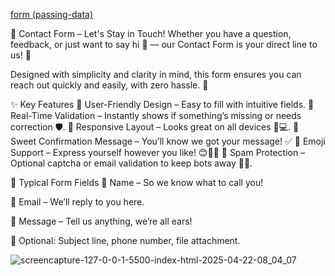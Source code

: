 [form (passing-data)]( https://pruthviraj85.github.io/form-passing-data-/)


💌 Contact Form – Let's Stay in Touch! Whether you have a question, feedback, or just want to say hi 👋 — our Contact Form is your direct line to us! 💖

Designed with simplicity and clarity in mind, this form ensures you can reach out quickly and easily, with zero hassle. 📨

✨ Key Features 🔹 User-Friendly Design – Easy to fill with intuitive fields. 🔹 Real-Time Validation – Instantly shows if something’s missing or needs correction 🛡️. 🔹 Responsive Layout – Looks great on all devices 📱💻. 🔹 Sweet Confirmation Message – You’ll know we got your message! ✅ 🔹 Emoji Support – Express yourself however you like! 😊🎉💡 🔹 Spam Protection – Optional captcha or email validation to keep bots away 🤖❌.

🧁 Typical Form Fields 👤 Name – So we know what to call you!

📧 Email – We’ll reply to you here.

📝 Message – Tell us anything, we’re all ears!

📎 Optional: Subject line, phone number, file attachment.

![screencapture-127-0-0-1-5500-index-html-2025-04-22-08_04_07](https://github.com/user-attachments/assets/d5ba2514-ab6e-4123-b1a8-b21d59e0933e)
